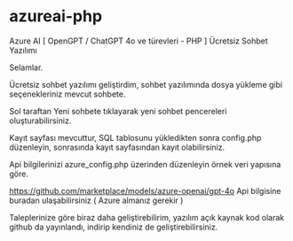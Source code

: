 # azureai-php
Azure AI [ OpenGPT / ChatGPT 4o ve türevleri - PHP ] Ücretsiz Sohbet Yazılımı

Selamlar.

Ücretsiz sohbet yazılımı geliştirdim, sohbet yazılımında dosya yükleme gibi seçenekleriniz mevcut sohbete.

Sol taraftan Yeni sohbete tıklayarak yeni sohbet pencereleri oluşturabilirsiniz.

Kayıt sayfası mevcuttur, SQL tablosunu yükledikten sonra config.php düzenleyin, sonrasında kayıt sayfasından kayıt olabilirsiniz.

Api bilgilerinizi azure_config.php üzerinden düzenleyin örnek veri yapısına göre.

https://github.com/marketplace/models/azure-openai/gpt-4o Api bilgisine buradan ulaşabilirsiniz ( Azure almanız gerekir )

Taleplerinize göre biraz daha geliştirebilirim, yazılım açık kaynak kod olarak github da yayınlandı, indirip kendiniz de geliştirebilirsiniz.
